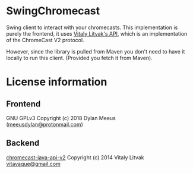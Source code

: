 SwingChromecast
===============

Swing client to interact with your chromecasts.
This implementation is purely the frontend, it uses [Vitaly Litvak's
API](https://github.com/vitalidze/chromecast-java-api-v2), which is an implementation
of the ChromeCast V2 protocol. 

However, since the library is pulled from Maven you don't need to have it locally to run this
client. (Provided you fetch it from Maven).





# License information

## Frontend
GNU GPLv3 
Copyright (c) 2018 Dylan Meeus (meeusdylan@protonmail.com)

## Backend

[chromecast-java-api-v2](https://github.com/vitalidze/chromecast-java-api-v2) Copyright (c) 2014
Vitaly Litvak vitavaque@gmail.com 
